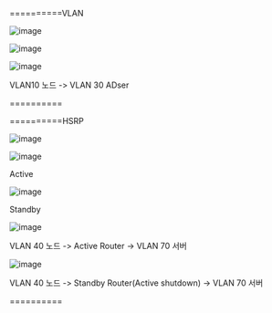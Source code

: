 ==========VLAN

![image](https://github.com/user-attachments/assets/c16a504a-c85e-4ffc-81e3-614973e1e390)

![image](https://github.com/user-attachments/assets/f589ee3b-c12e-496c-9c76-90284b260a51)

![image](https://github.com/user-attachments/assets/e97f430c-678e-4168-8ec1-7314312b044c)

VLAN10 노드 -> VLAN 30 ADser

==========

==========HSRP

![image](https://github.com/user-attachments/assets/00cce5d4-bac8-48b5-88d8-153c36407ad1)


![image](https://github.com/user-attachments/assets/e13efe27-468e-48d8-82d9-6ed4ef2f0255)

Active


![image](https://github.com/user-attachments/assets/9f317540-7400-4d8c-a779-29934788da33)

Standby


![image](https://github.com/user-attachments/assets/f8aa2a99-9c3a-4ed8-adcf-1734a616eb29)

VLAN 40 노드 -> Active Router -> VLAN 70 서버


![image](https://github.com/user-attachments/assets/36eacbbf-7a8c-4467-8baf-0addb5341623)

VLAN 40 노드 -> Standby Router(Active shutdown) -> VLAN 70 서버

==========
